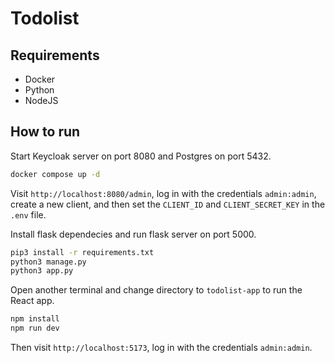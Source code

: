 # Todolist

## Requirements

- Docker
- Python
- NodeJS

## How to run

Start Keycloak server on port 8080 and Postgres on port 5432.

```bash
docker compose up -d
```

Visit `http://localhost:8080/admin`, log in with the credentials `admin:admin`, create a new client, and then set the `CLIENT_ID` and `CLIENT_SECRET_KEY` in the `.env` file.

Install flask dependecies and run flask server on port 5000.

```bash
pip3 install -r requirements.txt
python3 manage.py
python3 app.py
```

Open another terminal and change directory to `todolist-app` to run the React app.

```bash
npm install
npm run dev
```

Then visit `http://localhost:5173`, log in with the credentials `admin:admin`.
